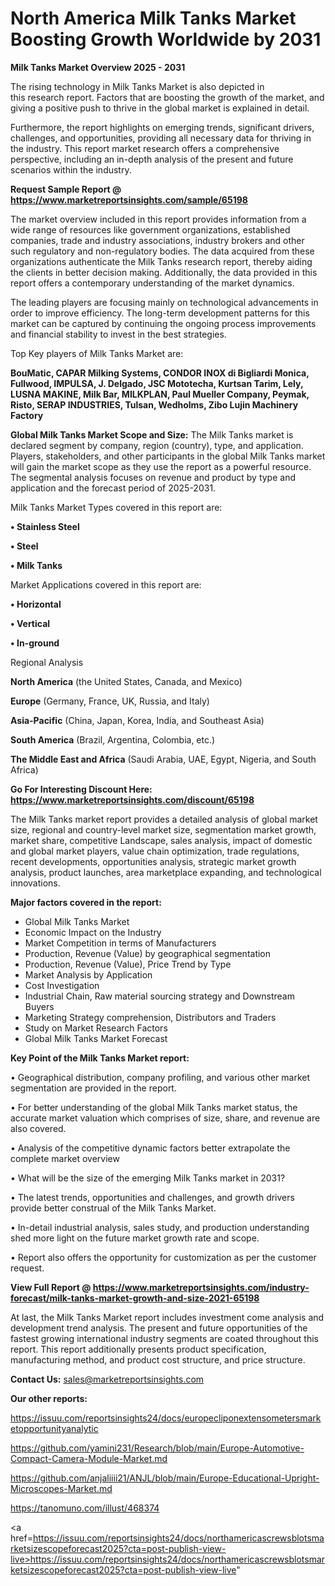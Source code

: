 # North America Milk Tanks Market Boosting Growth Worldwide by 2031

<Strong> Milk Tanks Market Overview 2025 - 2031</strong>

The rising technology in Milk Tanks Market is also depicted in this research report. Factors that are boosting the growth of the market, and giving a positive push to thrive in the global market is explained in detail.

Furthermore, the report highlights on emerging trends, significant drivers, challenges, and opportunities, providing all necessary data for thriving in the industry. This report market research offers a comprehensive perspective, including an in-depth analysis of the present and future scenarios within the industry.

<strong>Request Sample Report @ <a href=https://www.marketreportsinsights.com/sample/65198>https://www.marketreportsinsights.com/sample/65198</a></strong>

The market overview included in this report provides information from a wide range of resources like government organizations, established companies, trade and industry associations, industry brokers and other such regulatory and non-regulatory bodies. The data acquired from these organizations authenticate the Milk Tanks research report, thereby aiding the clients in better decision making. Additionally, the data provided in this report offers a contemporary understanding of the market dynamics.

The leading players are focusing mainly on technological advancements in order to improve efficiency. The long-term development patterns for this market can be captured by continuing the ongoing process improvements and financial stability to invest in the best strategies.

Top Key players of Milk Tanks Market are:

<strong>BouMatic, CAPAR Milking Systems, CONDOR INOX di Bigliardi Monica, Fullwood, IMPULSA, J. Delgado, JSC Mototecha, Kurtsan Tarim, Lely, LUSNA MAKINE, Milk Bar, MILKPLAN, Paul Mueller Company, Peymak, Risto, SERAP INDUSTRIES, Tulsan, Wedholms, Zibo Lujin Machinery Factory</strong>

<strong><b>Global Milk Tanks Market Scope and Size:</b></strong>
The Milk Tanks market is declared segment by company, region (country), type, and application. Players, stakeholders, and other participants in the global Milk Tanks market will gain the market scope as they use the report as a powerful resource. The segmental analysis focuses on revenue and product by type and application and the forecast period of 2025-2031.

Milk Tanks Market Types covered in this report are:

<strong>• Stainless Steel

• Steel

• Milk Tanks</strong>

Market Applications covered in this report are:

<strong>• Horizontal

• Vertical

• In-ground</strong> 

Regional Analysis

<strong>North America</strong> (the United States, Canada, and Mexico)

<strong>Europe</strong> (Germany, France, UK, Russia, and Italy)

<strong>Asia-Pacific</strong> (China, Japan, Korea, India, and Southeast Asia)

<strong>South America</strong> (Brazil, Argentina, Colombia, etc.)

<strong>The Middle East and Africa</strong> (Saudi Arabia, UAE, Egypt, Nigeria, and South Africa)

<strong>Go For Interesting Discount Here: <a href=https://www.marketreportsinsights.com/discount/65198>https://www.marketreportsinsights.com/discount/65198</a></strong>

The Milk Tanks market report provides a detailed analysis of global market size, regional and country-level market size, segmentation market growth, market share, competitive Landscape, sales analysis, impact of domestic and global market players, value chain optimization, trade regulations, recent developments, opportunities analysis, strategic market growth analysis, product launches, area marketplace expanding, and technological innovations.

<strong><b>Major factors covered in the report:</b></strong>
<ul>
  <li>Global Milk Tanks Market </li>
  <li>Economic Impact on the Industry</li>
  <li>Market Competition in terms of Manufacturers</li>
  <li>Production, Revenue (Value) by geographical segmentation</li>
  <li>Production, Revenue (Value), Price Trend by Type</li>
  <li>Market Analysis by Application</li>
  <li>Cost Investigation</li>
  <li>Industrial Chain, Raw material sourcing strategy and Downstream Buyers</li>
  <li>Marketing Strategy comprehension, Distributors and Traders</li>
  <li>Study on Market Research Factors</li>
  <li>Global Milk Tanks Market Forecast</li>
</ul>

<strong><b>Key Point of the Milk Tanks Market report:</b></strong>

• Geographical distribution, company profiling, and various other market segmentation are provided in the report.

• For better understanding of the global Milk Tanks market status, the accurate market valuation which comprises of size, share, and revenue are also covered.

• Analysis of the competitive dynamic factors better extrapolate the complete market overview

• What will be the size of the emerging Milk Tanks market in 2031?

• The latest trends, opportunities and challenges, and growth drivers provide better construal of the Milk Tanks Market.

• In-detail industrial analysis, sales study, and production understanding shed more light on the future market growth rate and scope.

• Report also offers the opportunity for customization as per the customer request.

<strong><b>View Full Report @ <a href=https://www.marketreportsinsights.com/industry-forecast/milk-tanks-market-growth-and-size-2021-65198>https://www.marketreportsinsights.com/industry-forecast/milk-tanks-market-growth-and-size-2021-65198</a></b></strong>


At last, the Milk Tanks Market report includes investment come analysis and development trend analysis. The present and future opportunities of the fastest growing international industry segments are coated throughout this report. This report additionally presents product specification, manufacturing method, and product cost structure, and price structure.

<strong>Contact Us:</strong>
sales@marketreportsinsights.com

<strong>Our other reports:</strong>

<a href=https://issuu.com/reportsinsights24/docs/europecliponextensometersmarketopportunityanalytic>https://issuu.com/reportsinsights24/docs/europecliponextensometersmarketopportunityanalytic</a>

<a href=https://github.com/yamini231/Research/blob/main/Europe-Automotive-Compact-Camera-Module-Market.md>https://github.com/yamini231/Research/blob/main/Europe-Automotive-Compact-Camera-Module-Market.md</a>

<a href=https://github.com/anjaliiii21/ANJL/blob/main/Europe-Educational-Upright-Microscopes-Market.md>https://github.com/anjaliiii21/ANJL/blob/main/Europe-Educational-Upright-Microscopes-Market.md</a>

<a href=https://tanomuno.com/illust/468374>https://tanomuno.com/illust/468374</a>

<a href=https://issuu.com/reportsinsights24/docs/northamericascrewsblotsmarketsizescopeforecast2025?cta=post-publish-view-live>https://issuu.com/reportsinsights24/docs/northamericascrewsblotsmarketsizescopeforecast2025?cta=post-publish-view-live</a>"
